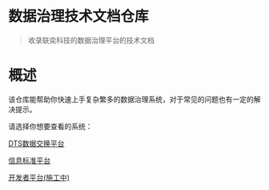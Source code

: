 # 数据治理技术文档仓库

> 收录联奕科技的数据治理平台的技术文档

# 概述

该仓库能帮助你快速上手复杂繁多的数据治理系统，对于常见的问题也有一定的解决提示。

请选择你想要查看的系统：

[DTS数据交换平台](DTS使用手册.md)

[信息标准平台](信息标准平台使用手册.md)

[开发者平台(施工中)](开发者平台使用手册.md)

